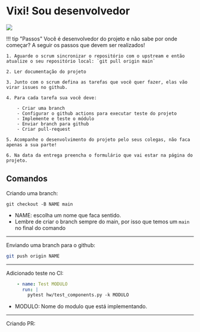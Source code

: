 # Vixi! Sou desenvolvedor 

![](https://imgs.xkcd.com/comics/compiling.png)

!!! tip "Passos"
    Você é desenvolvedor do projeto e não sabe por onde começar? A seguir os passos que devem ser realizados!

    1. Aguarde o scrum sincronizar o repositório com o upstream e então atualize o seu repositório local: `git pull origin main`

    2. Ler documentação do projeto

    3. Junto com o scrum defina as tarefas que você quer fazer, elas vão virar issues no github.

    4. Para cada tarefa sua você deve:
    
        - Criar uma branch
        - Configurar o github actions para executar teste do projeto 
        - Implemente e teste o módulo
        - Enviar branch para github
        - Criar pull-request
    
    5. Acompanhe o desenvolvimento do projeto pelo seus colegas, não faca apenas a sua parte!

    6. Na data da entrega preencha o formulário que vai estar na página do projeto.
    
## Comandos

Criando uma branch:

```
git checkout -B NAME main
```

- NAME: escolha um nome que faca sentido.
- Lembre de criar o branch sempre do main, por isso que temos um `main` no final do comando

----------------------

Enviando uma branch para o github:

```bash
git push origin NAME
```

----------------------

Adicionado teste no CI:

``` yml title=".github/workflows/componentes.yml"
    - name: Test MODULO
      run: |
        pytest hw/test_components.py -k MODULO
```

- MODULO: Nome do modulo que está implementando.

----------------------

Criando PR:
